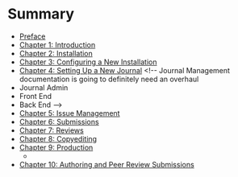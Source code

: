 # Summary

* [Preface](README.md)
* [Chapter 1: Introduction](chapter_1_introduction.md)
* [Chapter 2: Installation](chapter_2_installation.md) <!-- Wait for now -->
* [Chapter 3: Configuring a New Installation](chapter_3_configuring_a_new_installation.md) <!-- Wait for now -->
* [Chapter 4: Setting Up a New Journal](chapter_4_setting_up_a_new_journal.md) <!-- Journal Management documentation is going to definitely need an overhaul 
* Journal Admin
* Front End
* Back End -->
* [Chapter 5: Issue Management](chapter_5_issue_management.md)
* [Chapter 6: Submissions](chapter_6_submissions.md)
* [Chapter 7: Reviews](chapter_7_reviews.md)
* [Chapter 8: Copyediting](chapter_8_copyediting.md)
* [Chapter 9: Production](chapter_9_production.md)
    * <!-- Pre-publishing... workflow... public viewing... -->
* [Chapter 10: Authoring and Peer Review Submissions](chapter_10_.md)

<!-- To add 

- User Registration and Profile Setup
    - Managing Tasks



-->